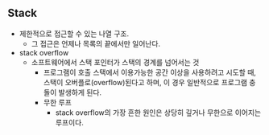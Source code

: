 ## Stack  
  - 제한적으로 접근할 수 있는 나열 구조.
    - 그 접근은 언제나 목록의 끝에서만 일어난다.  
  - stack overflow  
    - 소프트웨어에서 스택 포인터가 스택의 경계를 넘어서는 것  
      - 프로그램이 호출 스택에서 이용가능한 공간 이상을 사용하려고 시도할 때, 스택이 오버플로(overflow)된다고 하며, 이 경우 일반적으로 프로그램 충돌이 발생하게 된다.  
      - 무한 루프  
        - stack overflow의 가장 흔한 원인은 상당히 깊거나 무한으로 이어지는 루프이다.  
